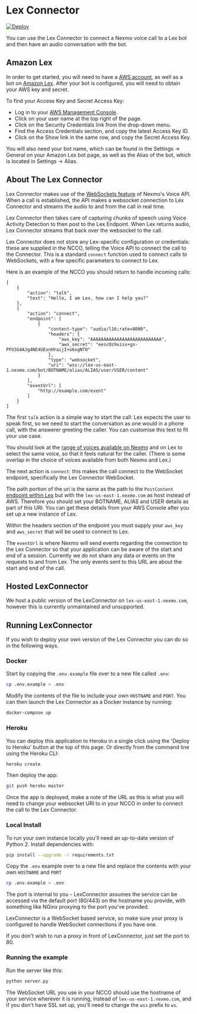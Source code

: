 # Lex Connector

[![Deploy](https://www.herokucdn.com/deploy/button.svg)](http://nexmo.dev/lex-connector-heroku)

You can use the Lex Connector to connect a Nexmo voice call to a Lex bot and then have an audio conversation with the bot.

## Amazon Lex

In order to get started, you will need to have a [AWS account](http://aws.amazon.com), as well as a bot on [Amazon Lex](https://aws.amazon.com/lex/).
After your bot is configured, you will need to obtain your AWS key and secret.

To find your Access Key and Secret Access Key:

- Log in to your [AWS Management Console](http://aws.amazon.com).
- Click on your user name at the top right of the page.
- Click on the Security Credentials link from the drop-down menu.
- Find the Access Credentials section, and copy the latest Access Key ID.
- Click on the Show link in the same row, and copy the Secret Access Key.

You will also need your bot name, which can be found in the Settings -> General on your Amazon Lex bot page, as well as the Alias of the bot, which is located in Settings -> Alias.

## About The Lex Connector

Lex Connector makes use of the [WebSockets feature](https://docs.nexmo.com/voice/voice-api/websockets) of Nexmo's Voice API. When a call is established, the API makes a websocket connection to Lex Connector and streams the audio to and from the call in real time.

Lex Connector then takes care of capturing chunks of speech using Voice Activity Detection to then post to the Lex Endpoint. When Lex returns audio, Lex Connector streams that back over the websocket to the call.

Lex Connector does not store any Lex-specific configuration or credentials: these are supplied in the NCCO, telling the Voice API to connect the call to the Connector. This is a standard `connect` function used to connect calls to WebSockets, with a few specific parameters to connect to Lex.

Here is an example of the NCCO you should return to handle incoming calls:

```
[
    {
        "action": "talk",
        "text": "Hello, I am Lex, how can I help you?"
    },
    {
        "action": "connect",
        "endpoint": [
            {
                "content-type": "audio/l16;rate=8000",
                "headers": {
                    "aws_key": "AAAAAAAAAAAAAAAAAAAAAAAAAAA",
                    "aws_secret": "eescOz9xisx+gx-PFU3G4AJg4NE4UExnHYaijI+o6xgNT0"
                },
                "type": "websocket",
                "uri": "wss://lex-us-east-1.nexmo.com/bot/BOTNAME/alias/ALIAS/user/USER/content"
            }
        ],
        "eventUrl": [
            "http://example.com/event"
        ]
    }
]
```

The first `talk` action is a simple way to start the call: Lex expects the user to speak first, so we need to start the conversation as one would in a phone call, with the answerer greeting the caller. You can customise this text to fit your use case.

You should look at the [range of voices available on Nexmo](https://docs.nexmo.com/voice/voice-api/ncco-reference#talk) and on Lex to select the same voice, so that it feels natural for the caller. (There is some overlap in the choice of voices available from both Nexmo and Lex.)

The next action is `connect`: this makes the call connect to the WebSocket endpoint, specifically the Lex Connector WebSocket.

The path portion of the uri is the same as the path to the `PostContent` [endpoint within Lex](http://docs.aws.amazon.com/lex/latest/dg/API_PostContent.html) but with the `lex-us-east-1.nexmo.com` as host instead of AWS. Therefore you should set your BOTNAME, ALIAS and USER details as part of this URI. You can get these details from your AWS Console after you set up a new instance of Lex.

Within the headers section of the endpoint you must supply your `aws_key` and `aws_secret` that will be used to connect to Lex.

The `eventUrl` is where Nexmo will send events regarding the connection to the Lex Connector so that your application can be aware of the start and end of a session. Currently we do not share any data or events on the requests to and from Lex. The only events sent to this URL are about the start and end of the call.

## Hosted LexConnector

We host a public version of the LexConnector on `lex-us-east-1.nexmo.com`, however this is currently unmaintained and unsupported.

## Running LexConnector

If you wish to deploy your own version of the Lex Connector you can do so in the following ways.

### Docker

Start by copying the `.env.example` file over to a new file called `.env`:

```bash
cp .env.example > .env
```

Modify the contents of the file to include your own `HOSTNAME` and `PORT`. You can then launch the Lex Connector as a Docker instance by running:

```bash
docker-compose up
```

### Heroku

You can deploy this application to Heroku in a single click using the 'Deploy to Heroku' button at the top of this page. Or directly from the command line using the Heroku CLI:

```bash
heroku create
```

Then deploy the app:

```bash
git push heroku master
```

Once the app is deployed, make a note of the URL as this is what you will need to change your websocket URI to in your NCCO in order to connect the call to the Lex Connector.

### Local Install

To run your own instance locally you'll need an up-to-date version of Python 2. Install dependencies with:

```bash
pip install --upgrade -r requirements.txt
```

Copy the `.env` example over to a new file and replace the contents with your own `HOSTNAME` and `PORT`

```bash
cp .env.example > .env
```

The port is internal to you - LexConnector assumes the service can be accessed via the default port (80/443) on the hostname you provide, with something like NGinx proxying to the port you've provided.

LexConnector is a WebSocket based service, so make sure your proxy is configured to handle WebSocket connections if you have one.

If you don't wish to run a proxy in front of LexConnector, just set the port to 80.

### Running the example

Run the server like this:

```bash
python server.py
```

The WebSocket URL you use in your NCCO should use the hostname of your service wherever it is running, instead of `lex-us-east-1.nexmo.com`, and if you don't have SSL set up, you'll need to change the `wss` prefix to `ws`.
